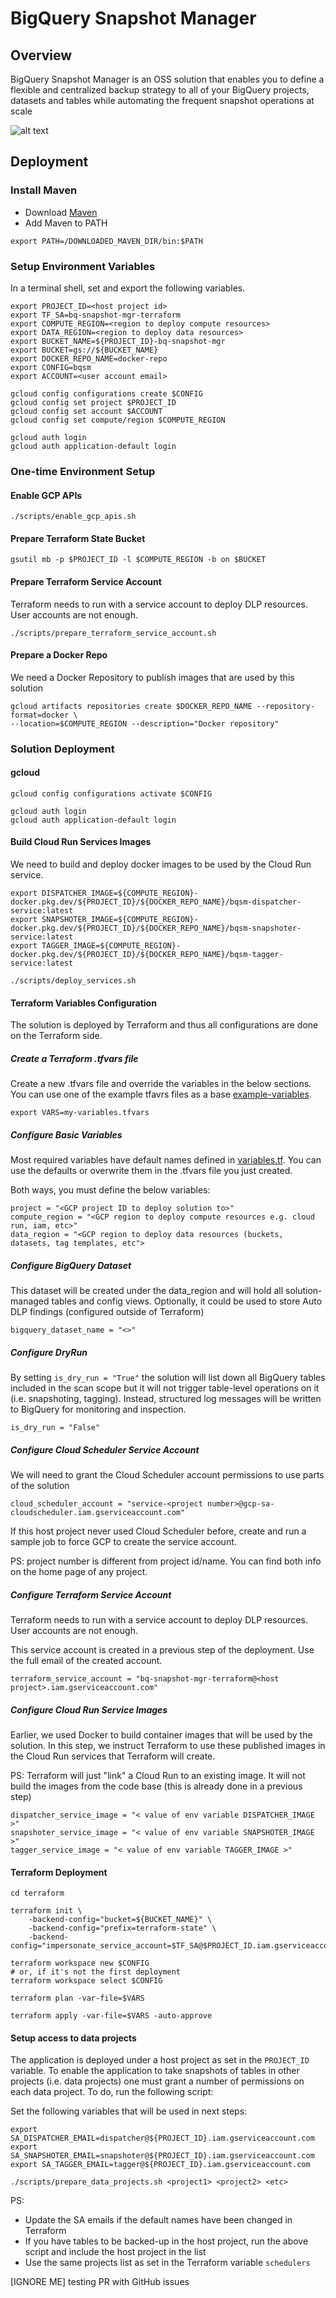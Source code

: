# BigQuery Snapshot Manager

## Overview

BigQuery Snapshot Manager is an OSS solution that enables you to define
a flexible and centralized backup strategy to all of your BigQuery projects, datasets and tables
while automating the frequent snapshot operations at scale

![alt text](diagrams/architecture.jpeg)


## Deployment

### Install Maven
* Download [Maven](https://maven.apache.org/download.cgi)
* Add Maven to PATH
```
export PATH=/DOWNLOADED_MAVEN_DIR/bin:$PATH
```
### Setup Environment Variables

In a terminal shell, set and export the following variables.

```
export PROJECT_ID=<host project id>
export TF_SA=bq-snapshot-mgr-terraform
export COMPUTE_REGION=<region to deploy compute resources>
export DATA_REGION=<region to deploy data resources>
export BUCKET_NAME=${PROJECT_ID}-bq-snapshot-mgr
export BUCKET=gs://${BUCKET_NAME}
export DOCKER_REPO_NAME=docker-repo
export CONFIG=bqsm
export ACCOUNT=<user account email>

gcloud config configurations create $CONFIG
gcloud config set project $PROJECT_ID
gcloud config set account $ACCOUNT
gcloud config set compute/region $COMPUTE_REGION

gcloud auth login
gcloud auth application-default login
```

### One-time Environment Setup

#### Enable GCP APIs

```
./scripts/enable_gcp_apis.sh
```

#### Prepare Terraform State Bucket

```
gsutil mb -p $PROJECT_ID -l $COMPUTE_REGION -b on $BUCKET
```

#### Prepare Terraform Service Account

Terraform needs to run with a service account to deploy DLP resources. User accounts are not enough.  

```
./scripts/prepare_terraform_service_account.sh
```

#### Prepare a Docker Repo

We need a Docker Repository to publish images that are used by this solution

```
gcloud artifacts repositories create $DOCKER_REPO_NAME --repository-format=docker \
--location=$COMPUTE_REGION --description="Docker repository"
```

### Solution Deployment

#### gcloud
```
gcloud config configurations activate $CONFIG

gcloud auth login
gcloud auth application-default login 
```
#### Build Cloud Run Services Images

We need to build and deploy docker images to be used by the Cloud Run service.

```
export DISPATCHER_IMAGE=${COMPUTE_REGION}-docker.pkg.dev/${PROJECT_ID}/${DOCKER_REPO_NAME}/bqsm-dispatcher-service:latest
export SNAPSHOTER_IMAGE=${COMPUTE_REGION}-docker.pkg.dev/${PROJECT_ID}/${DOCKER_REPO_NAME}/bqsm-snapshoter-service:latest
export TAGGER_IMAGE=${COMPUTE_REGION}-docker.pkg.dev/${PROJECT_ID}/${DOCKER_REPO_NAME}/bqsm-tagger-service:latest

./scripts/deploy_services.sh
```

#### Terraform Variables Configuration

The solution is deployed by Terraform and thus all configurations are done
on the Terraform side.

##### Create a Terraform .tfvars file

Create a new .tfvars file and override the variables in the below sections. You can use one of the example
tfavrs files as a base [example-variables](terraform/example-variables.tfvars). 

```
export VARS=my-variables.tfvars
```

##### Configure Basic Variables

Most required variables have default names defined in [variables.tf](terraform/variables.tf).
You can use the defaults or overwrite them in the .tfvars file you just created.

Both ways, you must define the below variables:

```
project = "<GCP project ID to deploy solution to>"
compute_region = "<GCP region to deploy compute resources e.g. cloud run, iam, etc>"
data_region = "<GCP region to deploy data resources (buckets, datasets, tag templates, etc">
```

##### Configure BigQuery Dataset  

This dataset will be created under the data_region and will
hold all solution-managed tables and config views. Optionally, it could 
be used to store Auto DLP findings (configured outside of Terraform)

```
bigquery_dataset_name = "<>"
```

##### Configure DryRun

By setting `is_dry_run = "True"` the solution will list down all BigQuery tables
included in the scan scope but it will not trigger table-level operations
on it (i.e. snapshoting, tagging). Instead, structured log messages will be written to BigQuery for 
monitoring and inspection.

```
is_dry_run = "False"
```

##### Configure Cloud Scheduler Service Account

We will need to grant the Cloud Scheduler account permissions to use parts of the solution 

```
cloud_scheduler_account = "service-<project number>@gcp-sa-cloudscheduler.iam.gserviceaccount.com"
```

If this host project never used Cloud Scheduler before, create and run a sample job to force GCP to create the service account.

PS: project number is different from project id/name. You can find both info on the home page of any project.

##### Configure Terraform Service Account

Terraform needs to run with a service account to deploy DLP resources. User accounts are not enough.  

This service account is created in a previous step of the deployment. Use the full email of the created account.
```
terraform_service_account = "bq-snapshot-mgr-terraform@<host project>.iam.gserviceaccount.com"
```

##### Configure Cloud Run Service Images

Earlier, we used Docker to build container images that will be used by the solution.
In this step, we instruct Terraform to use these published images in the Cloud Run services
that Terraform will create. 

PS: Terraform will just "link" a Cloud Run to an existing image. It will not build the images from the code base (this 
is already done in a previous step)

```
dispatcher_service_image = "< value of env variable DISPATCHER_IMAGE >"
snapshoter_service_image = "< value of env variable SNAPSHOTER_IMAGE >"
tagger_service_image = "< value of env variable TAGGER_IMAGE >"
``` 

#### Terraform Deployment

```
cd terraform

terraform init \
    -backend-config="bucket=${BUCKET_NAME}" \
    -backend-config="prefix=terraform-state" \
    -backend-config="impersonate_service_account=$TF_SA@$PROJECT_ID.iam.gserviceaccount.com"

terraform workspace new $CONFIG
# or, if it's not the first deployment
terraform workspace select $CONFIG

terraform plan -var-file=$VARS

terraform apply -var-file=$VARS -auto-approve

```

#### Setup access to data projects

The application is deployed under a host project as set in the `PROJECT_ID` variable.
To enable the application to take snapshots of tables in other projects (i.e. data projects) one must grant a number of
permissions on each data project. To do, run the following script:

Set the following variables that will be used in next steps:

```
export SA_DISPATCHER_EMAIL=dispatcher@${PROJECT_ID}.iam.gserviceaccount.com
export SA_SNAPSHOTER_EMAIL=snapshoter@${PROJECT_ID}.iam.gserviceaccount.com
export SA_TAGGER_EMAIL=tagger@${PROJECT_ID}.iam.gserviceaccount.com

./scripts/prepare_data_projects.sh <project1> <project2> <etc>
```

PS: 
* Update the SA emails if the default names have been changed in Terraform  
* If you have tables to be backed-up in the host project, run the above script and include the host project in the list
* Use the same projects list as set in the Terraform variable `schedulers`


[IGNORE ME] testing PR with GitHub issues  